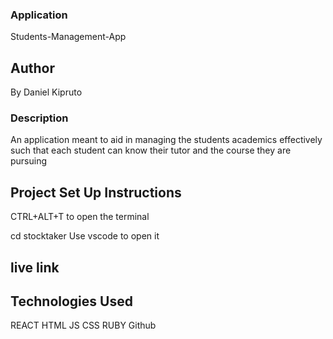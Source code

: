 ###  Application
Students-Management-App

## Author
By Daniel Kipruto

### Description
An application meant to aid in managing the students academics effectively such that each student can know their tutor and the course they are pursuing

## Project Set Up Instructions
CTRL+ALT+T to open the terminal



cd stocktaker
Use vscode to open it

## live link


## Technologies Used
REACT
HTML
JS
CSS
RUBY
Github

<!-- ## Support
You can reach out to me via my email: danielkmaraba@gmail.com

## License
The project is under MIT -->